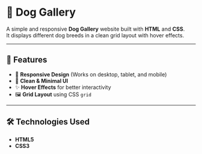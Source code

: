 # 🐶 Dog Gallery

A simple and responsive **Dog Gallery** website built with **HTML** and **CSS**.  
It displays different dog breeds in a clean grid layout with hover effects.

---

## 🎯 Features

- 📱 **Responsive Design** (Works on desktop, tablet, and mobile)
- 🎨 **Clean & Minimal UI**
- ✨ **Hover Effects** for better interactivity
- 🖼️ **Grid Layout** using CSS `grid`

---

## 🛠️ Technologies Used

- **HTML5**
- **CSS3**
